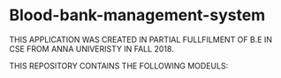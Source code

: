 # Blood-bank-management-system

THIS APPLICATION WAS CREATED IN PARTIAL FULLFILMENT OF B.E IN CSE FROM ANNA UNIVERISTY IN FALL 2018.

THIS REPOSITORY CONTAINS THE FOLLOWING MODEULS:
